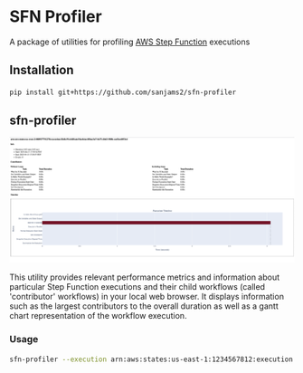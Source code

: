 # SFN Profiler

A package of utilities for profiling [AWS Step Function](https://aws.amazon.com/step-functions/) executions

## Installation

```bash
pip install git+https://github.com/sanjams2/sfn-profiler
```
## sfn-profiler

![alt text](https://raw.githubusercontent.com/sanjams2/sfn-profiler/refs/heads/main/docs/example.png)

This utility provides relevant performance metrics and information about particular Step Function executions
and their child workflows (called 'contributor' workflows) in your local web browser. It displays information 
such as the largest contributors to the overall duration as well as a gantt chart representation of the workflow 
execution.

### Usage
```bash
sfn-profiler --execution arn:aws:states:us-east-1:1234567812:execution:MyStateMachine:execution-1234
```

